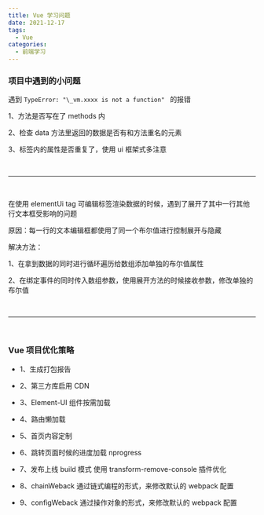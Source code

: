 ```yaml
---
title: Vue 学习问题
date: 2021-12-17
tags:
  - Vue
categories:
  - 前端学习
---
```


### 项目中遇到的小问题

遇到 `TypeError: "\_vm.xxxx is not a function" ` 的报错

1、方法是否写在了 methods 内

2、检查 data 方法里返回的数据是否有和方法重名的元素

3、标签内的属性是否重复了，使用 ui 框架式多注意

<br/>
<hr />
<br />

在使用 elementUi tag 可编辑标签渲染数据的时候，遇到了展开了其中一行其他行文本框受影响的问题

原因：每一行的文本编辑框都使用了同一个布尔值进行控制展开与隐藏

解决方法：

1、在拿到数据的同时进行循环遍历给数组添加单独的布尔值属性

2、在绑定事件的同时传入数组参数，使用展开方法的时候接收参数，修改单独的布尔值

<br/>
<hr />
<br />

### Vue 项目优化策略

- 1、生成打包报告

- 2、第三方库启用 CDN

- 3、Element-UI 组件按需加载

- 4、路由懒加载

- 5、首页内容定制

- 6、跳转页面时候的进度加载 nprogress

- 7、发布上线 build 模式 使用 transform-remove-console 插件优化

- 8、chainWeback 通过链式编程的形式，来修改默认的 webpack 配置

- 9、configWeback 通过操作对象的形式，来修改默认的 webpack 配置
